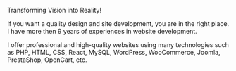 Transforming Vision into Reality!

If you want a quality design and site development, you are in the right place. I have more then 9 years of experiences in website development.

I offer professional and high-quality websites using many technologies such as PHP, HTML, CSS, React, MySQL, WordPress, WooCommerce, Joomla, PrestaShop, OpenCart, etc.

